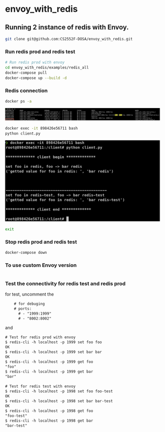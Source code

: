 # envoy_with_redis

## Running 2 instance of redis with Envoy.

```bash
git clone git@github.com:CS2552F-DOSA/envoy_with_redis.git
```



### Run redis prod and redis test

```bash
# Run redis prod with envoy
cd envoy_with_redis/examples/redis_all
docker-compose pull
docker-compose up --build -d

```

### Redis connection

```bash
docker ps -a
```

![Screen Shot 2020-04-05 at 12.47.13 PM](img/Screen%20Shot%202020-04-05%20at%2012.47.13%20PM.png)

```bash
docker exec -it 898426e56711 bash
python client.py
```

![Screen Shot 2020-04-05 at 12.48.56 PM](img/Screen%20Shot%202020-04-05%20at%2012.48.56%20PM.png)

```bash
exit
```




### Stop redis prod and redis test

```bash
docker-compose down
```



### To use custom Envoy version

```

```



### Test the connectivity for redis test and redis prod

for test, uncomment the 

```
    # for debuging  
    # ports:
      # - "1999:1999"
      # - "8002:8002"
```

and 

```
# Test for redis prod with envoy
$ redis-cli -h localhost -p 1999 set foo foo
OK
$ redis-cli -h localhost -p 1999 set bar bar
OK
$ redis-cli -h localhost -p 1999 get foo
"foo"
$ redis-cli -h localhost -p 1999 get bar
"bar"

# Test for redis test with envoy
$ redis-cli -h localhost -p 1998 set foo foo-test
OK
$ redis-cli -h localhost -p 1998 set bar bar-test
OK
$ redis-cli -h localhost -p 1998 get foo
"foo-test"
$ redis-cli -h localhost -p 1998 get bar
"bar-test"
```

